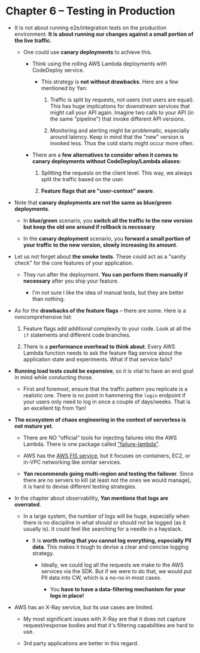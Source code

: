 # Chapter 6 – Testing in Production

- It is not about running e2e/integration tests on the production environment. **It is about running our changes against a small portion of the live traffic**.

  - One could use **canary deployments** to achieve this.

    - Think using the rolling AWS Lambda deployments with CodeDeploy service.

      - This strategy is **not without drawbacks**. Here are a few mentioned by Yan:

        1. Traffic is split by requests, not users (not users are equal). This has huge implications for downstream services that might call your API again. Imagine two calls to your API (in the same "pipeline") that invoke different API versions.

        2. Monitoring and alerting might be problematic, especially around latency. Keep in mind that the "new" version is invoked less. Thus the cold starts might occur more often.

    - There are a **few alternatives to consider when it comes to canary deployments without CodeDeploy/Lambda aliases**:

        1. Splitting the requests on the client level. This way, we always split the traffic based on the user.

        2. **Feature flags that are "user-context" aware**.

- Note that **canary deployments are not the same as blue/green deployments**.

  - In **blue/green** scenario, you **switch all the traffic to the new version but keep the old one around if rollback is necessary**.

  - In the **canary deployment** scenario, you **forward a small portion of your traffic to the new version, slowly increasing its amount**.

- Let us not forget about **the smoke tests**. These could act as a "sanity check" for the core features of your application.

  - They run after the deployment. **You can perform them manually if necessary** after you ship your feature.

    - I'm not sure I like the idea of manual tests, but they are better than nothing.

- As for the **drawbacks of the feature flags** – there are some. Here is a noncomprehensive list:

    1. Feature flags add additional complexity to your code. Look at all the `if` statements and different code branches.

    2. There is a **performance overhead to think about**. Every AWS Lambda function needs to ask the feature flag service about the application state and experiments. What if that service fails?

- **Running load tests could be expensive**, so it is vital to have an end goal in mind while conducting those.

  - First and foremost, ensure that the traffic pattern you replicate is a realistic one. There is no point in hammering the `login` endpoint if your users only need to log in once a couple of days/weeks. That is an excellent tip from Yan!

- **The ecosystem of chaos engineering in the context of serverless is not mature yet**.

  - There are NO "official" tools for injecting failures into the AWS Lambda. There is one package called ["failure-lambda"](https://github.com/gunnargrosch/failure-lambda).

  - AWS has the [AWS FIS service](https://aws.amazon.com/fis/), but it focuses on containers, EC2, or in-VPC networking like similar services.

  - **Yan recommends going multi-region and testing the failover**. Since there are no servers to kill (at least not the ones we would manage), it is hard to devise different testing strategies.

- In the chapter about observability, **Yan mentions that logs are overrated**.

  - In a large system, the number of logs will be huge, especially when there is no discipline in what should or should not be logged (as it usually is). It could feel like searching for a needle in a haystack.

    - It is **worth noting that you cannot log everything, especially PII data**. This makes it tough to devise a clear and concise logging strategy.

      - Ideally, we could log all the requests we make to the AWS services via the SDK. But if we were to do that, we would put PII data into CW, which is a no-no in most cases.

        - You **have to have a data-filtering mechanism for your logs in place!**

- AWS has an X-Ray service, but its use cases are limited.

  - My most significant issues with X-Ray are that it does not capture request/response bodies and that it's filtering capabilities are hard to use.

  - 3rd party applications are better in this regard.
